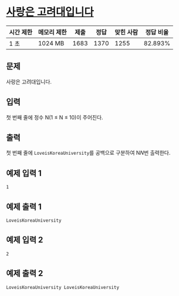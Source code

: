 # [사랑은 고려대입니다](https://www.acmicpc.net/problem/32384)

| 시간 제한 | 메모리 제한 | 제출 | 정답 | 맞힌 사람 | 정답 비율 |
| --- | --- | --- | --- | --- | --- |
| 1 초 | 1024 MB | 1683 | 1370 | 1255 | 82.893% |

## 문제

사랑은 고려대입니다.

## 입력

첫 번째 줄에 정수 N(1 ≤ N ≤ 10)이 주어진다.

## 출력

첫 번째 줄에 `LoveisKoreaUniversity`를 공백으로 구분하여 N$N$번 출력한다.

## 예제 입력 1

```
1

```

## 예제 출력 1

```
LoveisKoreaUniversity

```

## 예제 입력 2

```
2

```

## 예제 출력 2

```
LoveisKoreaUniversity LoveisKoreaUniversity
```
